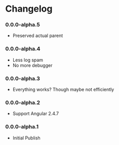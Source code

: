 # Changelog

### 0.0.0-alpha.5

* Preserved actual parent

### 0.0.0-alpha.4

* Less log spam
* No more debugger

### 0.0.0-alpha.3

* Everything works? Though maybe not efficiently

### 0.0.0-alpha.2

* Support Angular 2.4.7

### 0.0.0-alpha.1

* Initial Publish
